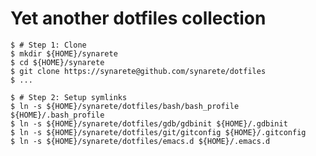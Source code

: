 Yet another dotfiles collection
===============================


    $ # Step 1: Clone
    $ mkdir ${HOME}/synarete
    $ cd ${HOME}/synarete
    $ git clone https://synarete@github.com/synarete/dotfiles
    $ ...

    $ # Step 2: Setup symlinks
    $ ln -s ${HOME}/synarete/dotfiles/bash/bash_profile ${HOME}/.bash_profile
    $ ln -s ${HOME}/synarete/dotfiles/gdb/gdbinit ${HOME}/.gdbinit
    $ ln -s ${HOME}/synarete/dotfiles/git/gitconfig ${HOME}/.gitconfig
    $ ln -s ${HOME}/synarete/dotfiles/emacs.d ${HOME}/.emacs.d




